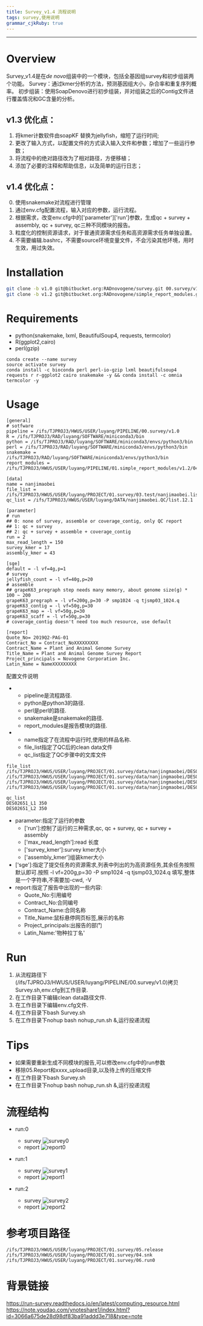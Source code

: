 ```yaml
---
title: Survey_v1.4 流程说明
tags: survey,使用说明
grammar_cjkRuby: true
---
```


-----
# Overview
Survey_v1.4是在*de novo*组装中的一个模块，包括全基因组survey和初步组装两个功能。
Survey：通过kmer分析的方法，预测基因组大小，杂合率和重复序列概率。
初步组装：使用SoapDenovo进行初步组装，并对组装之后的Contig文件进行覆盖情况和GC含量的分析。
## v1.3 优化点：
1. 将kmer计数软件由soapKF 替换为jellyfish，缩短了运行时间;
2. 更改了输入方式，以配置文件的方式读入输入文件和参数；增加了一些运行参数；
3. 将流程中的绝对路径改为了相对路径，方便移植；
4. 添加了必要的注释和帮助信息，以及简单的运行日志；
## v1.4 优化点：
0. 使用snakemake对流程进行管理
1. 通过env.cfg配置流程，输入对应的参数，运行流程。
2. 根据需求，改变env.cfg中的['parameter']['run']参数，生成qc + survey + assembly, qc + survey, qc三种不同模块的报告。
3. 粒度化的控制资源请求，对于普通资源需求任务和高资源需求任务单独设置。
4. 不需要编辑.bashrc，不需要source环境变量文件，不会污染其他环境，用时生效，用过失效。

# Installation
```bash
git clone -b v1.0 git@bitbucket.org:RADnovogene/survey.git 00.survey/v1.0
git clone -b v1.2 git@bitbucket.org:RADnovogene/simple_report_modules.git 01.simple_report_modules/v1.2
```
# Requirements
- python(snakemake, lxml, BeautifulSoup4, requests, termcolor)
- R(ggplot2,cairo)
- perl(gzip)
```
conda create --name survey
source activate survey
conda install -c bioconda perl perl-io-gzip lxml beautifulsoup4 requests r r-ggplot2 cairo snakemake -y && conda install -c omnia termcolor -y
```
# Usage
```dsconfig
[general]
# sotfware
pipeline = /ifs/TJPROJ3/HWUS/USER/luyang/PIPELINE/00.survey/v1.0
R = /ifs/TJPROJ3/RAD/luyang/SOFTWARE/miniconda3/bin
python = /ifs/TJPROJ3/RAD/luyang/SOFTWARE/miniconda3/envs/python3/bin
perl = /ifs/TJPROJ3/RAD/luyang/SOFTWARE/miniconda3/envs/python3/bin
snakemake = /ifs/TJPROJ3/RAD/luyang/SOFTWARE/miniconda3/envs/python3/bin
report_modules = /ifs/TJPROJ3/HWUS/USER/luyang/PIPELINE/01.simple_report_modules/v1.2/04.survey

[data]
name = nanjimaobei
file_list = /ifs/TJPROJ3/HWUS/USER/luyang/PROJECT/01.survey/03.test/nanjimaobei.list
qc_list = /ifs/TJPROJ3/HWUS/USER/luyang/DATA/nanjimaobei.QC/list.12.1

[parameter]
# run
## 0: none of survey, assemble or coverage_contig, only QC report
## 1: qc + survey
## 2: qc + survey + assemble + coverage_contig
run = 2
max_read_length = 150
survey_kmer = 17
assembly_kmer = 43

[sge]
default = -l vf=4g,p=1
# survey
jellyfish_count = -l vf=40g,p=20
# assemble
## grapeK63_pregraph step needs many memory, about genome size(g) * 100 ~ 200
grapeK63_pregraph = -l vf=200g,p=30 -P smp1024 -q tjsmp03_1024.q
grapeK63_contig = -l vf=50g,p=30
grapeK63_map = -l vf=50g,p=30
grapeK63_scaff = -l vf=50g,p=30
# coverage_contig doesn't need too much resource, use default

[report]
Quote_No= 2019Q2-PAG-01
Contract_No = Contract_NoXXXXXXXXX
Contract_Name = Plant and Animal Genome Survey
Title_Name = Plant and Animal Genome Survey Report
Project_principals = Novogene Corporation Inc.
Latin_Name = NameXXXXXXXXX
```
配置文件说明
- ['general']:指定了一些环境路径
	- pipeline是流程路径.
	- python是python3的路径.
	- perl是perl的路径.
	- snakemake是snakemake的路径.
	- report_modules是报告模块的路径.
- ['data']:主要为一些输入文件的路径,
	- name指定了在流程中运行时,使用的样品名称.
	- file_list指定了QC后的clean data文件
	- qc_list指定了QC步骤中的文库文件
``` 
file_list
/ifs/TJPROJ3/HWUS/USER/luyang/PROJECT/01.survey/data/nanjingmaobei/DES02651_L1_1_clean.rd.fq.gz
/ifs/TJPROJ3/HWUS/USER/luyang/PROJECT/01.survey/data/nanjingmaobei/DES02651_L1_2_clean.rd.fq.gz
/ifs/TJPROJ3/HWUS/USER/luyang/PROJECT/01.survey/data/nanjingmaobei/DES02651_L2_1_clean.rd.fq.gz
/ifs/TJPROJ3/HWUS/USER/luyang/PROJECT/01.survey/data/nanjingmaobei/DES02651_L2_2_clean.rd.fq.gz
```
```
qc_list
DES02651_L1	350
DES02651_L2	350
```


- parameter:指定了运行的参数
	- ['run']:控制了运行的三种需求,qc, qc + survey, qc + survey + assembly
	- ['max_read_length']:read 长度
	- ['survey_kmer']:survey kmer大小
	- ['assembly_kmer']组装kmer大小
- ['sge']:指定了提交任务的资源需求,列表中列出的为高资源任务,其余任务按照默认即可.按照 -l vf=200g,p=30 -P smp1024 -q tjsmp03_1024.q 填写,整体是一个字符串,不需要加-cwd, -V
- report:指定了报告中出现的一些内容:
	- Quote_No:引用编号
	- Contract_No:合同编号
	- Contract_Name:合同名称
	- Title_Name:鼠标悬停网页标签,展示的名称
	- Project_principals:出报告的部门
	- Latin_Name:'物种拉丁名'
# Run
1. 从流程路径下(/ifs/TJPROJ3/HWUS/USER/luyang/PIPELINE/00.survey/v1.0)拷贝Survey.sh,env.cfg到工作目录.
2. 在工作目录下编辑clean data路径文件.
3. 在工作目录下编辑env.cfg文件.
4. 在工作目录下bash Survey.sh
5. 在工作目录下nohup bash nohup_run.sh &,运行投递流程

# Tips
- 如果需要重新生成不同模块的报告,可以修改env.cfg中的run参数
- 移除05.Report和xxxx_upload目录,以及待上传的压缩文件
- 在工作目录下bash Survey.sh
- 在工作目录下nohup bash nohup_run.sh &,运行投递流程

# 流程结构
- run:0
	- survey
![survey0](https://www.github.com/luyang93/gitimg/raw/master/2019/5/survey0.png)
	- report
![report0](https://www.github.com/luyang93/gitimg/raw/master/2019/5/report0.png)

- run:1
	- survey
![survey1](https://www.github.com/luyang93/gitimg/raw/master/2019/5/survey1.png)
	- report
![report1](https://www.github.com/luyang93/gitimg/raw/master/2019/5/report1.png)

- run:2
	- survey
![survey2](https://www.github.com/luyang93/gitimg/raw/master/2019/5/survey2.png)
	- report
![report2](https://www.github.com/luyang93/gitimg/raw/master/2019/5/report2.png)
# 参考项目路径
```
/ifs/TJPROJ3/HWUS/USER/luyang/PROJECT/01.survey/05.release
/ifs/TJPROJ3/HWUS/USER/luyang/PROJECT/01.survey/04.snk
/ifs/TJPROJ3/HWUS/USER/luyang/PROJECT/01.survey/06.run0
```
# 背景链接
https://run-survey.readthedocs.io/en/latest/computing_resource.html
https://note.youdao.com/ynoteshare1/index.html?id=3066a675de28d98df83ba91addd3e718&type=note